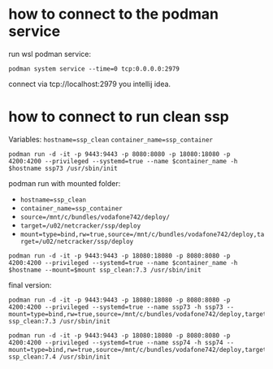 # how to connect to the podman service
run wsl podman service:
```
podman system service --time=0 tcp:0.0.0.0:2979
```
connect via tcp://localhost:2979 you intellij idea.


# how to connect to run clean ssp
Variables:
`hostname=ssp_clean`
`container_name=ssp_container`
```
podman run -d -it -p 9443:9443 -p 8080:8080 -p 18080:18080 -p 4200:4200 --privileged --systemd=true --name $container_name -h $hostname ssp73 /usr/sbin/init
```

podman run with mounted folder:
- `hostname=ssp_clean`
- `container_name=ssp_container`
- `source=/mnt/c/bundles/vodafone742/deploy/`
- `target=/u02/netcracker/ssp/deploy`
- `mount=type=bind,rw=true,source=/mnt/c/bundles/vodafone742/deploy,target=/u02/netcracker/ssp/deploy`
```
podman run -d -it -p 9443:9443 -p 18080:18080 -p 8080:8080 -p 4200:4200 --privileged --systemd=true --name $container_name -h $hostname --mount=$mount ssp_clean:7.3 /usr/sbin/init 
```

final version:
```
podman run -d -it -p 9443:9443 -p 18080:18080 -p 8080:8080 -p 4200:4200 --privileged --systemd=true --name ssp73 -h ssp73 --mount=type=bind,rw=true,source=/mnt/c/bundles/vodafone742/deploy,target=/u02/netcracker/ssp/deploy ssp_clean:7.3 /usr/sbin/init
```
```
podman run -d -it -p 9443:9443 -p 18080:18080 -p 8080:8080 -p 4200:4200 --privileged --systemd=true --name ssp74 -h ssp74 --mount=type=bind,rw=true,source=/mnt/c/bundles/vodafone742/deploy,target=/u02/netcracker/ssp/deploy ssp_clean:7.4 /usr/sbin/init
```
